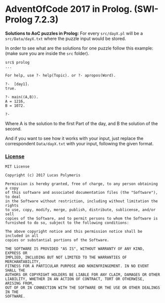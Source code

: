# AdventOfCode 2017 in Prolog. (SWI-Prolog 7.2.3)

**Solutions to AoC puzzles in Prolog:** For every ```src/dayX.pl``` will be a
```src/Data/dayX.txt``` where the puzzle input would be stored.

In order to see what are the solutions for one puzzle follow this example:
(make sure you are inside the ```src``` folder).

```
src$ prolog
...

For help, use ?- help(Topic). or ?- apropos(Word).

?-  [day1].
true.

?- main((A,B)).
A = 1216,
B = 1072.

?-
```
Where A is the solution to the first Part of the day, and B the solution of the
second.

And if you want to see how it works with your input, just replace the
correspondent ```Data/dayX.txt``` with your input, following the given format.

### [License](https://github.com/Average-user/adventofcode-pl-2017/blob/master/LICENSE)
```
MIT License

Copyright (c) 2017 Lucas Polymeris

Permission is hereby granted, free of charge, to any person obtaining a copy
of this software and associated documentation files (the "Software"), to deal
in the Software without restriction, including without limitation the rights
to use, copy, modify, merge, publish, distribute, sublicense, and/or sell
copies of the Software, and to permit persons to whom the Software is
furnished to do so, subject to the following conditions:

The above copyright notice and this permission notice shall be included in all
copies or substantial portions of the Software.

THE SOFTWARE IS PROVIDED "AS IS", WITHOUT WARRANTY OF ANY KIND, EXPRESS OR
IMPLIED, INCLUDING BUT NOT LIMITED TO THE WARRANTIES OF MERCHANTABILITY,
FITNESS FOR A PARTICULAR PURPOSE AND NONINFRINGEMENT. IN NO EVENT SHALL THE
AUTHORS OR COPYRIGHT HOLDERS BE LIABLE FOR ANY CLAIM, DAMAGES OR OTHER
LIABILITY, WHETHER IN AN ACTION OF CONTRACT, TORT OR OTHERWISE, ARISING FROM,
OUT OF OR IN CONNECTION WITH THE SOFTWARE OR THE USE OR OTHER DEALINGS IN THE
SOFTWARE.
```
